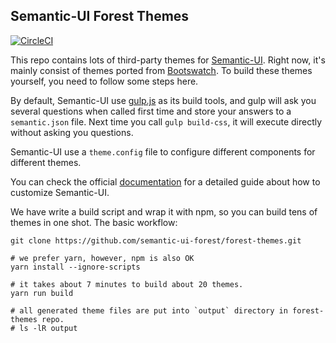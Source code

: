 ## Semantic-UI Forest Themes

[![CircleCI](https://circleci.com/gh/semantic-ui-forest/forest-themes.svg?style=svg)](https://circleci.com/gh/semantic-ui-forest/forest-themes)

This repo contains lots of third-party themes for
[Semantic-UI](https://semantic-ui.com/). Right now, it's mainly consist
of themes ported from [Bootswatch](https://bootswatch.com/). To build
these themes yourself, you need to follow some steps here.

By default, Semantic-UI use [gulp.js](http://gulpjs.com/) as its build
tools, and gulp will ask you several questions when called first time
and store your answers to a `semantic.json` file. Next time you call
`gulp build-css`, it will execute directly without asking you questions.

Semantic-UI use a `theme.config` file to configure different components
for different themes.

You can check the official
[documentation](http://learnsemantic.com/guide/expert.html#manual-install)
for a detailed guide about how to customize Semantic-UI.

We have write a build script and wrap it with npm, so you can build tens of
themes in one shot. The basic workflow:

```{.bash}
git clone https://github.com/semantic-ui-forest/forest-themes.git

# we prefer yarn, however, npm is also OK
yarn install --ignore-scripts

# it takes about 7 minutes to build about 20 themes.
yarn run build

# all generated theme files are put into `output` directory in forest-themes repo.
# ls -lR output
```
